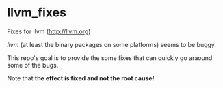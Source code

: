 # llvm_fixes
Fixes for llvm (http://llvm.org)


*llvm* (at least the binary packages on some platforms) seems to be buggy.

This repo's goal is to provide the some fixes that can quickly go araound some of the bugs.

Note that **the effect is fixed and not the root cause!**
